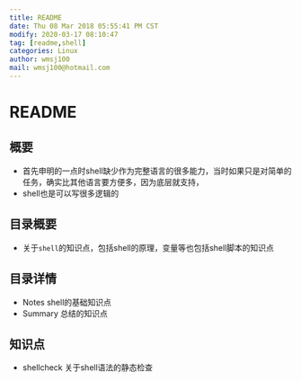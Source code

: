```yaml
---
title: README
date: Thu 08 Mar 2018 05:55:41 PM CST
modify: 2020-03-17 08:10:47 
tag: [readme,shell]
categories: Linux
author: wmsj100
mail: wmsj100@hotmail.com
---
```


# README

## 概要

- 首先申明的一点时shell缺少作为完整语言的很多能力，当时如果只是对简单的任务，确实比其他语言要方便多，因为底层就支持，
- shell也是可以写很多逻辑的

## 目录概要

- 关于`shell`的知识点，包括shell的原理，变量等也包括shell脚本的知识点

## 目录详情

- Notes shell的基础知识点
- Summary 总结的知识点

## 知识点

- shellcheck 关于shell语法的静态检查
